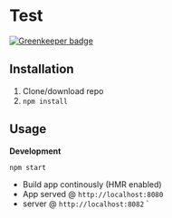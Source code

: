 # Test

[![Greenkeeper badge](https://badges.greenkeeper.io/KobyDamari/honey.svg)](https://greenkeeper.io/)

## Installation
1. Clone/download repo
2. `npm install`


## Usage
**Development**

`npm start`

* Build app continously (HMR enabled)
* App served @ `http://localhost:8080` 
* server @ `http://localhost:8082`
`
